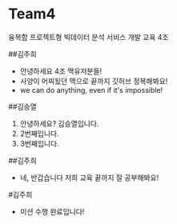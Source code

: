 # Team4
융복합 프로젝트형 빅데이터 분석 서비스 개발 교육 4조

##김주희
- 안녕하세요 4조 맥유저분들!
- 사양이 어찌됬던 맥으로 끝까지 깃허브 정복해봐요!
- we can do anything, even if it's impossible!

##김승열 
1. 안녕하세요? 김승열입니다.
2. 2번째입니다.
3. 3번째입니다.

##김주희
- 네, 반갑습니다 저희 교육 끝까지 잘 공부해봐요!

#김주희
 - 미션 수행 완료입니다!
